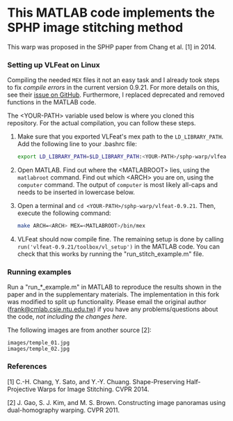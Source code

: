 # This MATLAB code implements the SPHP image stitching method

This warp was proposed in the SPHP paper from Chang et al. [1] in 2014.

### Setting up VLFeat on Linux

Compiling the needed `MEX` files it not an easy task and I already took steps to fix *compile errors* in the current version 0.9.21. For more details on this, see their [issue on GitHub](https://github.com/vlfeat/vlfeat/issues/214). Furthermore, I replaced deprecated and removed functions in the MATLAB code.

The \<YOUR-PATH\> variable used below is where you cloned this repository. For the actual compilation, you can follow these steps. 
1. Make sure that you exported VLFeat's mex path to the `LD_LIBRARY_PATH`. Add the following line to your .bashrc file:

    ```bash
    export LD_LIBRARY_PATH=$LD_LIBRARY_PATH:<YOUR-PATH>/sphp-warp/vlfeat-0.9.21/toolbox/mex/mexa64/
    ```

2. Open MATLAB. Find out where the \<MATLABROOT\> lies, using the `matlabroot` command. Find out which \<ARCH\> you are on, using the `computer` command. The output of `computer` is most likely all-caps and needs to be inserted in lowercase below.

3. Open a terminal and `cd <YOUR-PATH>/sphp-warp/vlfeat-0.9.21`. Then, execute the following command:

    ```bash
    make ARCH=<ARCH> MEX=<MATLABROOT>/bin/mex
    ```

4. VLFeat should now compile fine. The remaining setup is done by calling `run('vlfeat-0.9.21/toolbox/vl_setup')` in the MATLAB code. You can check that this works by running the "run_stitch_example.m" file. 

### Running examples

Run a "run_*_example.m" in MATLAB to reproduce the results shown in the paper and in the supplementary materials.
The implementation in this fork was modified to split up functionality.
Please email the original author (frank@cmlab.csie.ntu.edu.tw) if you have any problems/questions about the code, *not including the changes here*.


The following images are from another source [2]:
```
images/temple_01.jpg
images/temple_02.jpg
```

### References

[1] C.-H. Chang, Y. Sato, and Y.-Y. Chuang. Shape-Preserving Half-Projective Warps for Image Stitching. CVPR 2014.

[2] J. Gao, S. J. Kim, and M. S. Brown. Constructing image panoramas using dual-homography warping. CVPR 2011.
